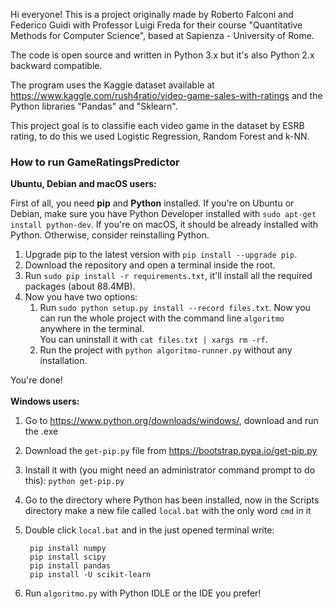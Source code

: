 Hi everyone!
This is a project originally made by Roberto Falconi and Federico Guidi with Professor Luigi Freda for their course "Quantitative Methods for Computer Science", based at Sapienza - University of Rome.

The code is open source and written in Python 3.x but it's also Python 2.x backward compatible.

The program uses the Kaggle dataset available at https://www.kaggle.com/rush4ratio/video-game-sales-with-ratings and the Python libraries "Pandas" and "Sklearn".

This project goal is to classifie each video game in the dataset by ESRB rating, to do this we used Logistic Regression, Random Forest and k-NN.

### How to run GameRatingsPredictor
**Ubuntu, Debian and macOS users:**

First of all, you need **pip** and **Python** installed. If you're on Ubuntu or Debian, make sure you have Python Developer installed with `sudo apt-get install python-dev`. If you're on macOS, it should be already installed with Python. Otherwise, consider reinstalling Python.
1. Upgrade pip to the latest version with `pip install --upgrade pip`.
2. Download the repository and open a terminal inside the root.
3. Run `sudo pip install -r requirements.txt`, it'll install all the required packages (about 88.4MB).
4. Now you have two options:
    1. Run `sudo python setup.py install --record files.txt`. Now you can run the whole project with the command line `algoritmo` anywhere in the terminal.<br>
You can uninstall it with `cat files.txt | xargs rm -rf`.
    2. Run the project with `python algoritmo-runner.py` without any installation.
    
You're done!
<br><br>
**Windows users:**
1. Go to https://www.python.org/downloads/windows/, download and run the .exe
2. Download the `get-pip.py` file from https://bootstrap.pypa.io/get-pip.py
3. Install it with (you might need an administrator command prompt to do this):
	`python get-pip.py`
4. Go to the directory where Python has been installed, now in the Scripts directory make a new file called `local.bat` with the only word `cmd` in it
3. Double click `local.bat` and in the just opened terminal write:
	    
	    pip install numpy
	    pip install scipy
	    pip install pandas
	    pip install -U scikit-learn
4. Run `algoritmo.py` with Python IDLE or the IDE you prefer!